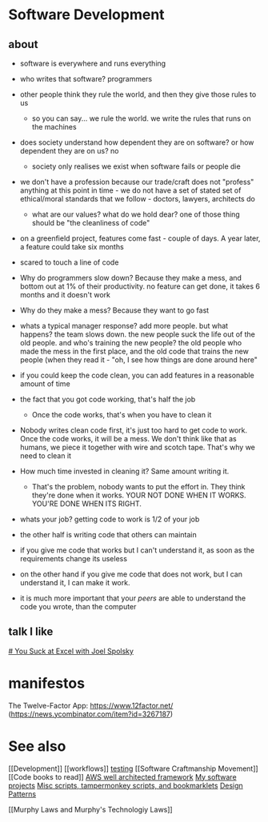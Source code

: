 # Software Development
## about

- software is everywhere and runs everything
- who writes that software? programmers
- other people think they rule the world, and then they give those rules to us
  - so you can say... we rule the world. we write the rules that runs on the machines
- does society understand how dependent they are on software? or how dependent they are on us? no
  - society only realises we exist when software fails or people die
- we don't have a profession because our trade/craft does not "profess" anything at this point in time - we do not have a set of stated set of ethical/moral standards that we follow - doctors, lawyers, architects do
  - what are our values? what do we hold dear? one of those thing should be "the cleanliness of code"

- on a greenfield project, features come fast - couple of days. A year later, a feature could take six months
- scared to touch a line of code
- Why do programmers slow down? Because they make a mess, and bottom out at 1% of their productivity. no feature can get done, it takes 6 months and it doesn't work
- Why do they make a mess? Because they want to go fast
- whats a typical manager response? add more people. but what happens? the team slows down. the new people suck the life out of the old people. and who's training the new people? the old people who made the mess in the first place, and the old code that trains the new people (when they read it - "oh, I see how things are done around here"

- if you could keep the code clean, you can add features in a reasonable amount of time
- the fact that you got code working, that's half the job
  - Once the code works, that's when you have to clean it
- Nobody writes clean code first, it's just too hard to get code to work. Once the code works, it will be a mess. We don't think like that as humans, we piece it together with wire and scotch tape. That's why we need to clean it
- How much time invested in cleaning it? Same amount writing it.
  - That's the problem, nobody wants to put the effort in. They think they're done when it works. YOUR NOT DONE WHEN IT WORKS. YOU'RE DONE WHEN ITS RIGHT.


- whats your job? getting code to work is 1/2 of your job
- the other half is writing code that others can maintain
- if you give me code that works but I can't understand it, as soon as the requirements change its useless
- on the other hand if you give me code that does not work, but I can understand it, I can make it work.
- it is much more important that your *peers* are able to understand the code you wrote, than the computer

## talk I like

[# You Suck at Excel with Joel Spolsky](https://www.youtube.com/watch?v=0nbkaYsR94c)

# manifestos

The Twelve-Factor App: https://www.12factor.net/ (https://news.ycombinator.com/item?id=3267187)

# See also



[[Development]]
[[workflows]]
[testing](testing.md)
[[Software Craftmanship Movement]]
[[Code books to read]]
[AWS well architected framework](AWS%20well%20architected%20framework.md)
[My software projects](My%20software%20projects.md)
[Misc scripts, tampermonkey scripts,  and bookmarklets](Misc%20scripts,%20tampermonkey%20scripts,%20%20and%20bookmarklets.md)
[Design Patterns](Design%20Patterns.md)

[[Murphy Laws and Murphy's Technologiy Laws]]